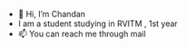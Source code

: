 - 👋 Hi, I’m Chandan
- I am a student studying in RVITM , 1st year
- 📫 You can reach me through mail

<!---
chandan3395/chandan3395 is a ✨ special ✨ repository because its `README.md` (this file) appears on your GitHub profile.
You can click the Preview link to take a look at your changes.
--->
